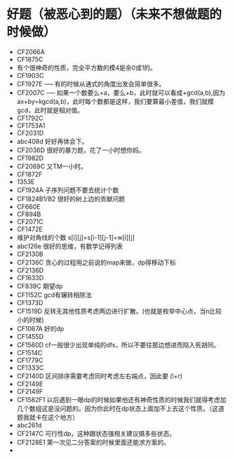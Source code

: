 # 好题（被恶心到的题）（未来不想做题的时候做）
- CF2066A
- CF1875C
- 有个很神奇的性质，完全平方数的模4是余0或1的。 
- CF1903C
- CF1927E ── 有的时候从通式的角度出发会简单很多。
- CF2007C ── 如果一个数要么+a，要么+b，此时就可以看成+gcd(a,b),因为 ax+by=kgcd(a,b)，此时每个数都是这样，我们要算最小差值，我们就模gcd，此时就是相对值。
- CF1792C
- CF1753A1
- CF2031D
- abc408d 好好再体会下。
- CF2036D 很好的暴力题，花了一小时想你妈。
- CF1982D
- CF2069C 又TM一小时。
- CF1872F
- 1353E
- CF1924A 子序列问题不要去统计个数
- CF1824B1/B2 很好的树上边的贡献问题
- CF660E
- CF894B
- CF2071C
- CF1472E
- 维护对角线的个数 s[i][j]=s[i-1][j-1]+w[i][j]
- abc126e 很好的思维，有数学记得列表
- CF2130B
- CF2136C 贪心的过程用之前说的map来做，dp得移动下标
- CF2136D
- CF1633D 
- CF839C 期望dp
- CF1152C gcd有辗转相除法
- CF1373D
- CF1519D 反转无其他性质考虑两边进行扩散。(也就是枚举中心点，当n比较小的时候)
- CF1067A 好的dp
- CF1455D
- CF1560D cf一般很少出现单纯的dfs，所以不要往那边想进而陷入死胡同。
- CF1514C
- CF1779C
- CF1333C
- CF2140D 区间排序需要考虑同时考虑左右端点，因此要 (l+r)
- CF2149E
- CF2149F
- CF1582F1 以后遇到一眼dp的时候如果他还有神奇性质的时候我们就得考虑加几个数组这是没问题的。因为你此时在dp状态上面加不上去这个性质。（这道题我就卡在这个地方）
- abc261d
- CF2147C 可行性dp，这种跟状态强相关建议搞多些状态。
- CF2128E1 第一次见二分答案的时候里面还能求方案的。
- 